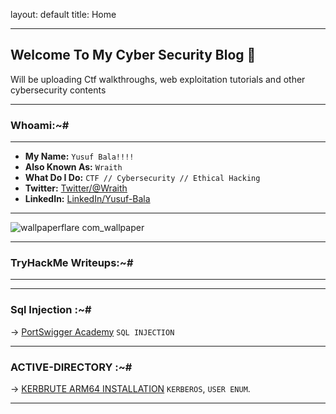 
layout: default
title: Home



* * *

## Welcome To My Cyber Security Blog 🙂  
Will be uploading Ctf walkthroughs, web exploitation tutorials and other cybersecurity contents

* * *


### Whoami:~#

* * *

- **My Name:** `Yusuf Bala!!!!`
- **Also Known As:** `Wraith`
- **What Do I Do:** `CTF // Cybersecurity // Ethical Hacking`
- **Twitter:** [Twitter/@Wraith](https://twitter.com/_Wraith6)
- **LinkedIn:** [LinkedIn/Yusuf-Bala](https://www.linkedin.com/in/yusuf-bala-babaisah-275219280/)

* * *

![wallpaperflare com_wallpaper](https://github.com/wraith969/wraith969.github.io/assets/70425343/8c1dd283-8efb-477a-96d1-0cf7a72bdacb)



* * *
### **TryHackMe Writeups:~#**


* * *


* * *

### **Sql Injection :~#**



-> [PortSwigger Academy](https://wraith969.github.io/posts/sqli/DVWA.html) `SQL INJECTION` 

<!-- -> [DVWA SQLI Walkthrough](https://wraith969.github.io/posts/sqli/portswigger.html) `SQL INJECTION, CHALLENGE` 

--> 



* * *
### **ACTIVE-DIRECTORY :~#**

-> [KERBRUTE ARM64 INSTALLATION](https://wraith969.github.io/posts/Active%20directory/kerberute.html) `KERBEROS`, `USER ENUM`.

* * *


<!--

### **TryHackMe Writeups:~#**

---

<!--- [[June 24 2023]] [Agent Sudo](https://sec-fortress.github.io/posts/thm/posts/agentsudo.html) `BruteForce, Redirections, Steganography`  --->


